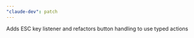 ```yaml
---
"claude-dev": patch
---
```


Adds ESC key listener and refactors button handling to use typed actions
